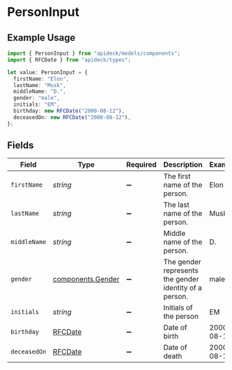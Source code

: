 # PersonInput

## Example Usage

```typescript
import { PersonInput } from "apideck/models/components";
import { RFCDate } from "apideck/types";

let value: PersonInput = {
  firstName: "Elon",
  lastName: "Musk",
  middleName: "D.",
  gender: "male",
  initials: "EM",
  birthday: new RFCDate("2000-08-12"),
  deceasedOn: new RFCDate("2000-08-12"),
};
```

## Fields

| Field                                                  | Type                                                   | Required                                               | Description                                            | Example                                                |
| ------------------------------------------------------ | ------------------------------------------------------ | ------------------------------------------------------ | ------------------------------------------------------ | ------------------------------------------------------ |
| `firstName`                                            | *string*                                               | :heavy_minus_sign:                                     | The first name of the person.                          | Elon                                                   |
| `lastName`                                             | *string*                                               | :heavy_minus_sign:                                     | The last name of the person.                           | Musk                                                   |
| `middleName`                                           | *string*                                               | :heavy_minus_sign:                                     | Middle name of the person.                             | D.                                                     |
| `gender`                                               | [components.Gender](../../models/components/gender.md) | :heavy_minus_sign:                                     | The gender represents the gender identity of a person. | male                                                   |
| `initials`                                             | *string*                                               | :heavy_minus_sign:                                     | Initials of the person                                 | EM                                                     |
| `birthday`                                             | [RFCDate](../../types/rfcdate.md)                      | :heavy_minus_sign:                                     | Date of birth                                          | 2000-08-12                                             |
| `deceasedOn`                                           | [RFCDate](../../types/rfcdate.md)                      | :heavy_minus_sign:                                     | Date of death                                          | 2000-08-12                                             |
